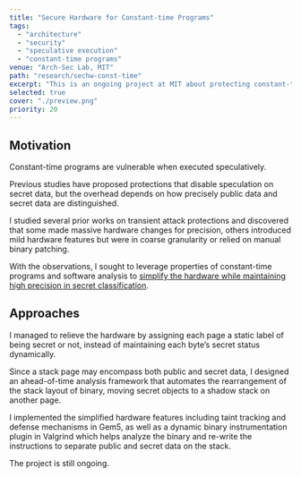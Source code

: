```yaml
---
title: "Secure Hardware for Constant-time Programs"
tags:
  - "architecture"
  - "security"
  - "speculative execution"
  - "constant-time programs"
venue: "Arch-Sec Lab, MIT"
path: "research/sechw-const-time"
excerpt: "This is an ongoing project at MIT about protecting constant-time programs against transient attacks that leak secrets. It is advised by Prof. Mengjia Yan & Prof. Adam Chlipala, and conducted by me and several great Ph.D. students."
selected: true
cover: "./preview.png"
priority: 20
---
```


## Motivation

Constant-time programs are vulnerable when executed speculatively. 

Previous studies have proposed protections that disable speculation on secret data, but the overhead depends on how precisely public data and secret data are distinguished.

I studied several prior works on transient attack protections and discovered that some made massive hardware changes for precision, others introduced mild hardware features but were in coarse granularity or relied on manual binary patching.

With the observations, I sought to leverage properties of constant-time programs and software analysis to <u>simplify the hardware while maintaining high precision in secret classification</u>.

## Approaches

I managed to relieve the hardware by assigning each page a static label of being secret or not, instead of maintaining each byte’s secret status dynamically.

Since a stack page may encompass both public and secret data, I designed an ahead-of-time analysis framework that automates the rearrangement of the stack layout of binary, moving secret objects to a shadow stack on another page.

I implemented the simplified hardware features including taint tracking and defense mechanisms in Gem5, as well as a dynamic binary instrumentation plugin in Valgrind which helps analyze the binary and re-write the instructions to separate public and secret data on the stack.

The project is still ongoing.